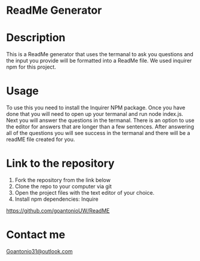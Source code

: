 # ReadMe Generator
# Description
This is a ReadMe generator that uses the termanal to ask you questions and the input you provide will be formatted into a ReadMe file. We used inquirer npm for this project.

# Usage
To use this you need to install the Inquirer NPM package. Once you have done that you will need to open up your termanal and run node index.js. Next you will answer the questions in the termanal. There is an option to use the editor for answers that are longer than a few sentences. After answering all of the questions you will see success in the termanal and there will be a readME file created for you.

# Link to the repository

1. Fork the repository from the link below
2. Clone the repo to your computer via git
3. Open the project files with the text editor of your choice.
4. Install npm dependencies: Inquire

https://github.com/goantonioUW/ReadME

# Contact me
Goantonio31@outlook.com
